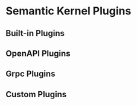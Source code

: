 # Semantic Kernel Plugins

## Built-in Plugins

## OpenAPI Plugins

## Grpc Plugins

## Custom Plugins
